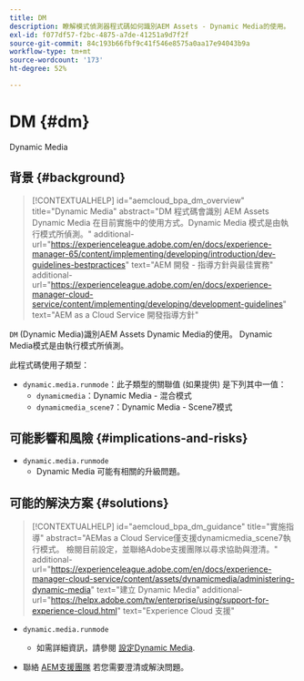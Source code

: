 ```yaml
---
title: DM
description: 瞭解模式偵測器程式碼如何識別AEM Assets - Dynamic Media的使用。
exl-id: f077df57-f2bc-4875-a7de-41251a9d7f2f
source-git-commit: 84c193b66fbf9c41f546e8575a0aa17e94043b9a
workflow-type: tm+mt
source-wordcount: '173'
ht-degree: 52%

---
```


# DM {#dm}

Dynamic Media

## 背景 {#background}

>[!CONTEXTUALHELP]
>id="aemcloud_bpa_dm_overview"
>title="Dynamic Media"
>abstract="DM 程式碼會識別 AEM Assets Dynamic Media 在目前實施中的使用方式。Dynamic Media 模式是由執行模式所偵測。"
>additional-url="https://experienceleague.adobe.com/en/docs/experience-manager-65/content/implementing/developing/introduction/dev-guidelines-bestpractices" text="AEM 開發 - 指導方針與最佳實務"
>additional-url="https://experienceleague.adobe.com/en/docs/experience-manager-cloud-service/content/implementing/developing/development-guidelines" text="AEM as a Cloud Service 開發指導方針"

`DM` (Dynamic Media)識別AEM Assets Dynamic Media的使用。 Dynamic Media模式是由執行模式所偵測。

此程式碼使用子類型：

* `dynamic.media.runmode`：此子類型的關聯值 (如果提供) 是下列其中一值：
   * `dynamicmedia`：Dynamic Media - 混合模式
   * `dynamicmedia_scene7`：Dynamic Media - Scene7模式

## 可能影響和風險 {#implications-and-risks}

* `dynamic.media.runmode`
   * Dynamic Media 可能有相關的升級問題。

## 可能的解決方案 {#solutions}

>[!CONTEXTUALHELP]
>id="aemcloud_bpa_dm_guidance"
>title="實施指導"
>abstract="AEMas a Cloud Service僅支援dynamicmedia_scene7執行模式。 檢閱目前設定，並聯絡Adobe支援團隊以尋求協助與澄清。"
>additional-url="https://experienceleague.adobe.com/en/docs/experience-manager-cloud-service/content/assets/dynamicmedia/administering-dynamic-media" text="建立 Dynamic Media"
>additional-url="https://helpx.adobe.com/tw/enterprise/using/support-for-experience-cloud.html" text="Experience Cloud 支援"


* `dynamic.media.runmode`
   * 如需詳細資訊，請參閱 [設定Dynamic Media](https://experienceleague.adobe.com/en/docs/experience-manager-cloud-service/content/assets/dynamicmedia/administering-dynamic-media).

* 聯絡 [AEM支援團隊](https://helpx.adobe.com/tw/enterprise/using/support-for-experience-cloud.html) 若您需要澄清或解決問題。
